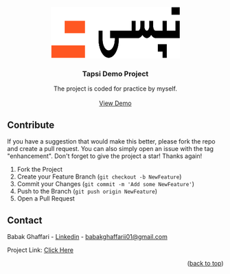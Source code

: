 <br />
<div align="center">
  <a href="">
    <img src="./Assets/Tapsi_new_logo.png" alt="Logo" width="300" height="120">
  </a>

  <h3 align="center">Tapsi Demo Project</h3>

  <p align="center">
    The project is coded for practice by myself.
    <br />
    <br />
    <a href="">View Demo</a>
  </p>
</div>

## Contribute

If you have a suggestion that would make this better, please fork the repo and create a pull request. You can also simply open an issue with the tag "enhancement".
Don't forget to give the project a star! Thanks again!

1. Fork the Project
2. Create your Feature Branch (`git checkout -b NewFeature`)
3. Commit your Changes (`git commit -m 'Add some NewFeature'`)
4. Push to the Branch (`git push origin NewFeature`)
5. Open a Pull Request


## Contact

Babak Ghaffari - [Linkedin](https://www.linkedin.com/in/babak-ghaffari-016940296?utm_source=share&utm_campaign=share_via&utm_content=profile&utm_medium=ios_app) - babakghaffarii01@gmail.com

Project Link: [Click Here]()

<p align="right">(<a href="#readme-top">back to top</a>)</p>